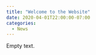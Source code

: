 ```yaml
---
title: "Welcome to the Website"
date: 2020-04-01T22:00:00-07:00
categories:
  - News
---
```


Empty text.